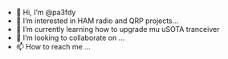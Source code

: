 - 👋 Hi, I’m @pa3fdy
- 👀 I’m interested in HAM radio and QRP projects...
- 🌱 I’m currently learning how to upgrade mu uSOTA tranceiver
- 💞️ I’m looking to collaborate on ...
- 📫 How to reach me ...

<!---
pa3fdy/pa3fdy is a ✨ special ✨ repository because its `README.md` (this file) appears on your GitHub profile.
You can click the Preview link to take a look at your changes.
--->
